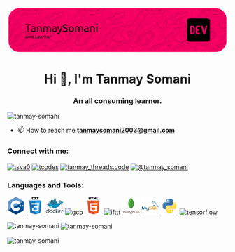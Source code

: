 ![Tanmay Somani](/your-header-image-name.png "Font banner ")
<h1 align="center">Hi 👋, I'm Tanmay Somani</h1>
<h3 align="center">An all consuming learner.</h3>

<p align="left"> <img src="https://komarev.com/ghpvc/?username=tanmay-somani&label=Profile%20views&color=0e75b6&style=flat" alt="tanmay-somani" /> </p>

- 📫 How to reach me **tanmaysomani2003@gmail.com**

<h3 align="left">Connect with me:</h3>
<p align="left">
<a href="https://twitter.com/tsva0" target="blank"><img align="center" src="https://raw.githubusercontent.com/rahuldkjain/github-profile-readme-generator/master/src/images/icons/Social/twitter.svg" alt="tsva0" height="30" width="40" /></a>
<a href="https://linkedin.com/in/tcodes" target="blank"><img align="center" src="https://raw.githubusercontent.com/rahuldkjain/github-profile-readme-generator/master/src/images/icons/Social/linked-in-alt.svg" alt="tcodes" height="30" width="40" /></a>
<a href="https://instagram.com/tanmay_threads.code" target="blank"><img align="center" src="https://raw.githubusercontent.com/rahuldkjain/github-profile-readme-generator/master/src/images/icons/Social/instagram.svg" alt="tanmay_threads.code" height="30" width="40" /></a>
<a href="https://medium.com/@tanmay_somani" target="blank"><img align="center" src="https://raw.githubusercontent.com/rahuldkjain/github-profile-readme-generator/master/src/images/icons/Social/medium.svg" alt="@tanmay_somani" height="30" width="40" /></a>
</p>

<h3 align="left">Languages and Tools:</h3>
<p align="left"> <a href="https://www.w3schools.com/cpp/" target="_blank" rel="noreferrer"> <img src="https://raw.githubusercontent.com/devicons/devicon/master/icons/cplusplus/cplusplus-original.svg" alt="cplusplus" width="40" height="40"/> </a> <a href="https://www.w3schools.com/css/" target="_blank" rel="noreferrer"> <img src="https://raw.githubusercontent.com/devicons/devicon/master/icons/css3/css3-original-wordmark.svg" alt="css3" width="40" height="40"/> </a> <a href="https://www.docker.com/" target="_blank" rel="noreferrer"> <img src="https://raw.githubusercontent.com/devicons/devicon/master/icons/docker/docker-original-wordmark.svg" alt="docker" width="40" height="40"/> </a> <a href="https://cloud.google.com" target="_blank" rel="noreferrer"> <img src="https://www.vectorlogo.zone/logos/google_cloud/google_cloud-icon.svg" alt="gcp" width="40" height="40"/> </a> <a href="https://www.w3.org/html/" target="_blank" rel="noreferrer"> <img src="https://raw.githubusercontent.com/devicons/devicon/master/icons/html5/html5-original-wordmark.svg" alt="html5" width="40" height="40"/> </a> <a href="https://ifttt.com/" target="_blank" rel="noreferrer"> <img src="https://www.vectorlogo.zone/logos/ifttt/ifttt-ar21.svg" alt="ifttt" width="40" height="40"/> </a> <a href="https://www.mongodb.com/" target="_blank" rel="noreferrer"> <img src="https://raw.githubusercontent.com/devicons/devicon/master/icons/mongodb/mongodb-original-wordmark.svg" alt="mongodb" width="40" height="40"/> </a> <a href="https://www.mysql.com/" target="_blank" rel="noreferrer"> <img src="https://raw.githubusercontent.com/devicons/devicon/master/icons/mysql/mysql-original-wordmark.svg" alt="mysql" width="40" height="40"/> </a> <a href="https://www.python.org" target="_blank" rel="noreferrer"> <img src="https://raw.githubusercontent.com/devicons/devicon/master/icons/python/python-original.svg" alt="python" width="40" height="40"/> </a> <a href="https://www.tensorflow.org" target="_blank" rel="noreferrer"> <img src="https://www.vectorlogo.zone/logos/tensorflow/tensorflow-icon.svg" alt="tensorflow" width="40" height="40"/> </a> </p>

<p><img align="left" src="https://github-readme-stats.vercel.app/api/top-langs?username=tanmay-somani&show_icons=true&locale=en&theme=monokai&layout=compact" alt="tanmay-somani" /></p>

<p>&nbsp;<img align="center" src="https://github-readme-stats.vercel.app/api?username=tanmay-somani&show_icons=true&locale=en&theme=monokai" alt="tanmay-somani" /></p>

<p><img align="center" src="https://github-readme-streak-stats.herokuapp.com/?user=tanmay-somani&theme=monokai" alt="tanmay-somani" /></p>


<!--
Tanmay-Somani/Tanmay-Somani is a ✨ special ✨ repository because its `README.md` (this file) appears on your GitHub profile.
You can click the Preview link to take a look at your changes.
-->
